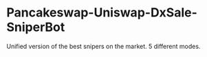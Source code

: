 # Pancakeswap-Uniswap-DxSale-SniperBot
Unified version of the best snipers on the market. 5 different modes.
